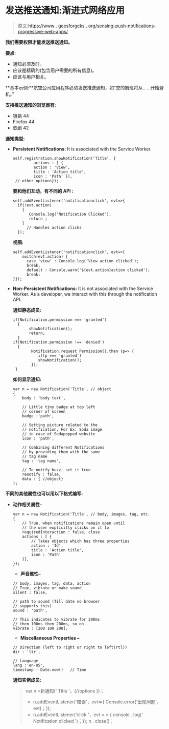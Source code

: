 # 发送推送通知:渐进式网络应用

> 原文:[https://www . geesforgeks . org/sensing-push-notifications-progressive-web-apps/](https://www.geeksforgeeks.org/sending-push-notifications-progressive-web-apps/)

**我们需要权限才能发送推送通知。**

**要点:**

*   通知必须及时。
*   应该是精确的(包含用户需要的所有信息)。
*   应该与用户相关。

**基本示例:**航空公司应用程序必须发送推送通知，如“您的航班将从……开始登机。”

**支持推送通知的浏览器有:**

*   镀铬 44
*   Firefox 44
*   歌剧 42

**通知类型:**

*   **Persistent Notifications:** It is associated with the Service Worker.

    ```
    self.registration.showNotification('Title', { 
             actions : [ {              
             action : 'View',
             title : 'Action title',
             icon : 'Path' }],
     // other options});
    ```

    **要和他们互动，有不同的 API :**

    ```
    self.addEventListener('notificationclick', evt=>{ 
      if(!evt.action)
        {
           Console.log('Notification Clicked');
           return ;
        }
          // Handles action clicks
      });
    ```

    **视图:**

    ```
    self.addEventListener('notificationclick', evt=>{ 
        switch(evt.action) {
          case 'view' : Console.log('View action clicked');
          break;
          default : Console.warn('${evt.action}action clicked');
          break;
    }});
    ```

*   **Non-Persistent Notifications:** It is not associated with the Service Worker. As a developer, we interact with this through the notification API.

    **通知静态成员:**

    ```
    if(Notification.permission === 'granted')
      {
           showNotification();
           return;
      }
    if(Notification.permission !== 'denied')
      {
            Notification.request Permission().then (p=> {
               if(p === 'granted')
               showNotification();
            });
     }
    ```

    **如何显示通知:**

    ```
    var n = new Notification('Title', // object
    {
        body : 'body text',

        // Little tiny badge at top left
        // corner of screen
        badge :'path',      

        // Setting picture related to the
        // notification, For Ex: Soda image
        // in case of Sodapopped website
        icon : 'path',      

        // Combining different Notifications
        // by providing them with the same
        // tag name
        tag : 'tag name',     

        // To notify buzz, set it true 
        renotify : false,    
        data : { //object} 
    );
    ```

**不同的其他属性也可以用以下格式编写:**

*   **动作相关属性–**

    ```
    var n = new Notification('Title', // body, images, tag, etc.
    {
        // True, when notifications remain open until
        // the user explicitly clicks on it to         
        requiredInteraction : false, close
        actions : [ {              
            // Takes objects which has three properties
            action : 'Id',
            title : 'Action title',
            icon : 'Path' 
        }],
    });
    ```

    *   **声音属性–**

    ```
    // body, images, tag, data, action
    // True, vibrate or make sound
    silent : false, 

    // path to sound (Till date no browser
    // supports this)
    sound : 'path',     

    // This indicates to vibrate for 200ms
    // then 100ms then 200ms, so on      
    vibrate : [200 100 200], 
    ```

    *   **Miscellaneous Properties –**

    ```
    // Direction (left to right or right to left(rtl))
    dir : 'ltr',    

    // Language
    lang :'en-US',   
    timestamp : Date.now()   // Time
    ```

    **通知实例成员:**

    > var n =新通知(' Title '，{//options })；
    > 
    > *   n.addEventListener('错误'，evt=>{ Console.error('出现问题'，evt)；});
    > *   n.addEventListener('click '，evt = > { console . log(' Notification clicked ')；});
    >     n . close()；